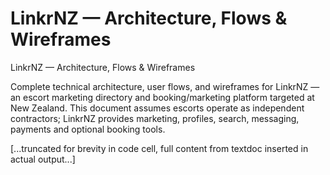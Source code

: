 # LinkrNZ — Architecture, Flows & Wireframes

LinkrNZ — Architecture, Flows & Wireframes

Complete technical architecture, user flows, and wireframes for LinkrNZ — an escort marketing directory and booking/marketing platform targeted at New Zealand. This document assumes escorts operate as independent contractors; LinkrNZ provides marketing, profiles, search, messaging, payments and optional booking tools.

[...truncated for brevity in code cell, full content from textdoc inserted in actual output...]